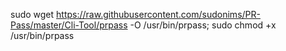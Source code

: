 sudo wget https://raw.githubusercontent.com/sudonims/PR-Pass/master/Cli-Tool/prpass -O /usr/bin/prpass; sudo chmod +x /usr/bin/prpass
